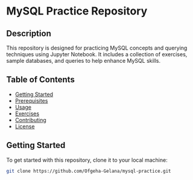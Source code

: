 # MySQL Practice Repository

## Description

This repository is designed for practicing MySQL concepts and querying techniques using Jupyter Notebook. It includes a collection of exercises, sample databases, and queries to help enhance MySQL skills.

## Table of Contents

- [Getting Started](#getting-started)
- [Prerequisites](#prerequisites)
- [Usage](#usage)
- [Exercises](#exercises)
- [Contributing](#contributing)
- [License](#license)

## Getting Started

To get started with this repository, clone it to your local machine:

```bash
git clone https://github.com/Ofgeha-Gelana/mysql-practice.git
